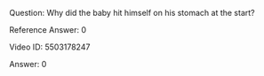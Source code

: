 Question: Why did the baby hit himself on his stomach at the start?

Reference Answer: 0

Video ID: 5503178247

Answer: 0

